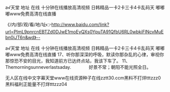 а√天堂 地址 在线
十分钟在线播放高清视频
日韩精品一卡2卡三卡4卡乱码天
嘟嘟嘟www免费高清在线直播


《/内/部/观/看/地/址👉http://www.baidu.com/link?url=PImL9pnrcnEBTZd0DJwE1moEyQXs0YpuTA91QfbU6RL0wbkiFlNcvMuEbn0iJT6n&wd》--

а√天堂 地址 在线
十分钟在线播放高清视频
日韩精品一卡2卡三卡4卡乱码天
嘟嘟嘟www免费高清在线直播
		17、听你那深深的呼吸，默读你那杂乱的心律，审视你那惊恐不安的目光，我知道前方已达终点站，我该下车了。
	11、Themorningsunneverlastsaday.　　　　好景不常；朝阳不能光照全日。





无人区在线中文字幕天堂www在线资源种子在线zztt30.ccm黑料不打烊tttzzz0黑料福利正能量不打烊tttzzz04
